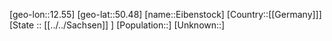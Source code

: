﻿---
location: [50.48,12.55]
type: City
tags:
- geo/City


SpocWebEntityId: 29992
isDeleted: false
confidential: public

---
[geo-lon::12.55]
[geo-lat::50.48]
[name::Eibenstock]
[Country::[[Germany]]]
[State :: [[../../Sachsen]] ]
[Population::]
[Unknown::]


